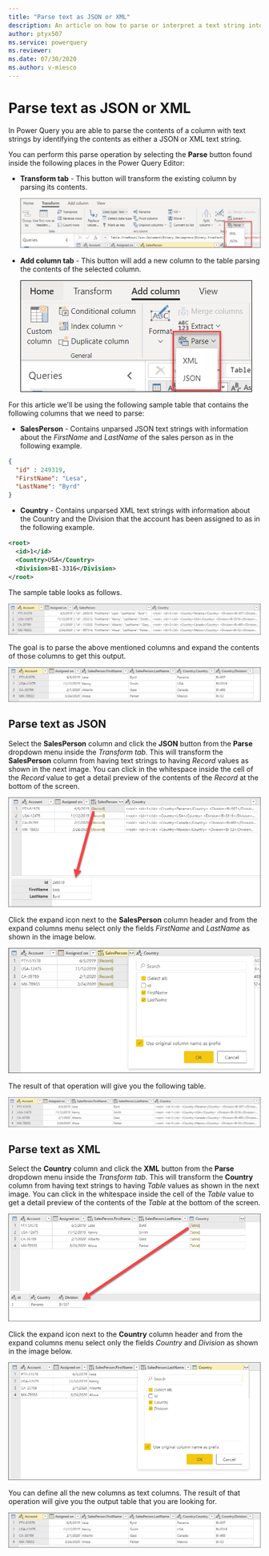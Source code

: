 ```yaml
---
title: "Parse text as JSON or XML"
description: An article on how to parse or interpret a text string into JSON or XML. 
author: ptyx507
ms.service: powerquery
ms.reviewer: 
ms.date: 07/30/2020
ms.author: v-miesco
---
```

# Parse text as JSON or XML

In Power Query you are able to parse the contents of a column with text strings by identifying the contents as either a JSON or XML text string. 

You can perform this parse operation by selecting the **Parse** button found inside the following places in the Power Query Editor:

* **Transform tab** - This button will transform the existing column by parsing its contents.

    ![Parse button inside the Transform tab](images/me-parse-json-xml-transform-tab.png)

* **Add column tab** - This button will add a new column to the table parsing the contents of the selected column.

    ![Parse button inside the Add column tab](images/me-parse-json-xml-add-column-tab.png)

For this article we'll be using the following sample table that contains the following columns that we need to parse:
* **SalesPerson** -  Contains unparsed JSON text strings with information about the *FirstName* and *LastName* of the sales person as in the following example.

```json
{
  "id" : 249319,
  "FirstName": "Lesa",
  "LastName": "Byrd"
}
```

* **Country** - Contains unparsed XML text strings with information about the Country and the Division that the account has been assigned to as in the following example. 

```xml
<root>
  <id>1</id>
  <Country>USA</Country>
  <Division>BI-3316</Division>
</root>
```
The sample table looks as follows.

![Sample source table](images/me-parse-json-xml-sample-table.png)

The goal is to parse the above mentioned columns and expand the contents of those columns to get this output.

![Sample final output table](images/me-parse-json-xml-sample-output-final-table.png)

## Parse text as JSON

Select the **SalesPerson** column and click the **JSON** button from the **Parse** dropdown menu inside the *Transform tab*. This will transform the **SalesPerson** column from having text strings to having *Record* values as shown in the next image. You can click in the whitespace inside the cell of the *Record* value to get a detail preview of the contents of the *Record* at the bottom of the screen.

![Parse JSON text string](images/me-parse-json-xml-parsed-json.png)

Click the expand icon next to the **SalesPerson** column header and from the expand columns menu select only the fields *FirstName* and *LastName* as shown in the image below.

![Parsed JSON text string fields to expand](images/me-parse-json-xml-parsed-json-expand-menu.png)

The result of that operation will give you the following table.

![Expanded JSON fields](images/me-parse-json-xml-parsed-json-expanded-fields.png)

## Parse text as XML

Select the **Country** column and click the **XML** button from the **Parse** dropdown menu inside the *Transform tab*. This will transform the **Country** column from having text strings to having *Table* values as shown in the next image. You can click in the whitespace inside the cell of the *Table* value to get a detail preview of the contents of the *Table* at the bottom of the screen.

![Parse XML text string](images/me-parse-json-xml-parsed-xml.png)

Click the expand icon next to the **Country** column header and from the expand columns menu select only the fields *Country* and *Division* as shown in the image below.

![Parsed XML text string fields to expand](images/me-parse-json-xml-parsed-xml-expand-menu.png)

You can define all the new columns as text columns. The result of that operation will give you the output table that you are looking for.

![Sample final output table](images/me-parse-json-xml-sample-output-final-table.png)
